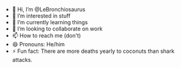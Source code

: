 - 👋 Hi, I’m @LeBronchiosaurus
- 👀 I’m interested in stuff
- 🌱 I’m currently learning things
- 💞️ I’m looking to collaborate on work
- 📫 How to reach me (don't)
- 😄 Pronouns: He/him
- ⚡ Fun fact: There are more deaths yearly to coconuts than shark attacks.

<!---
LeBronchiosaurus/LeBronchiosaurus is a ✨ special ✨ repository because its `README.md` (this file) appears on your GitHub profile.
You can click the Preview link to take a look at your changes.
--->
